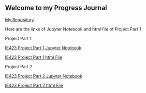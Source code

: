 ## Welcome to my Progress Journal

[My Repository](https://github.com/BU-IE-423/fall-23-ardaaturan)

Here are the links of Jupyter Notebook and html file of Project Part 1

Project Part 1

[IE423 Project Part 1 Jupyter Notebook](423_1_last.ipynb)

[IE423 Project Part 1 html File](423_1_last.html)

Project Part 2

[IE423 Project Part 2 Jupyter Notebook](ie423_part2.ipynb)

[IE423 Project Part 2 html File](ie423_part2.html)
